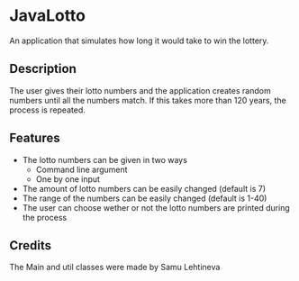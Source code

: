 # JavaLotto
An application that simulates how long it would take to win the lottery.

## Description
The user gives their lotto numbers and the application creates random numbers until all the numbers match. If this takes more than 120 years, the process is repeated.

## Features
* The lotto numbers can be given in two ways
  * Command line argument
  * One by one input
* The amount of lotto numbers can be easily changed (default is 7)
* The range of the numbers can be easily changed (default is 1-40)
* The user can choose wether or not the lotto numbers are printed during the process

## Credits
The Main and util classes were made by Samu Lehtineva
